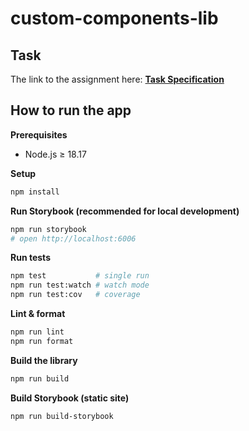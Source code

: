 # custom-components-lib

## Task

The link to the assignment here: **[Task Specification](https://drive.google.com/file/d/1C148FRnWfXVoRDslDWcYac3bEhebdIAV/view)**

## How to run the app

**Prerequisites**

- Node.js ≥ 18.17

**Setup**

```bash
npm install
```

**Run Storybook (recommended for local development)**

```bash
npm run storybook
# open http://localhost:6006
```

**Run tests**

```bash
npm test           # single run
npm run test:watch # watch mode
npm run test:cov   # coverage
```

**Lint & format**

```bash
npm run lint
npm run format
```

**Build the library**

```bash
npm run build
```

**Build Storybook (static site)**

```bash
npm run build-storybook
```
